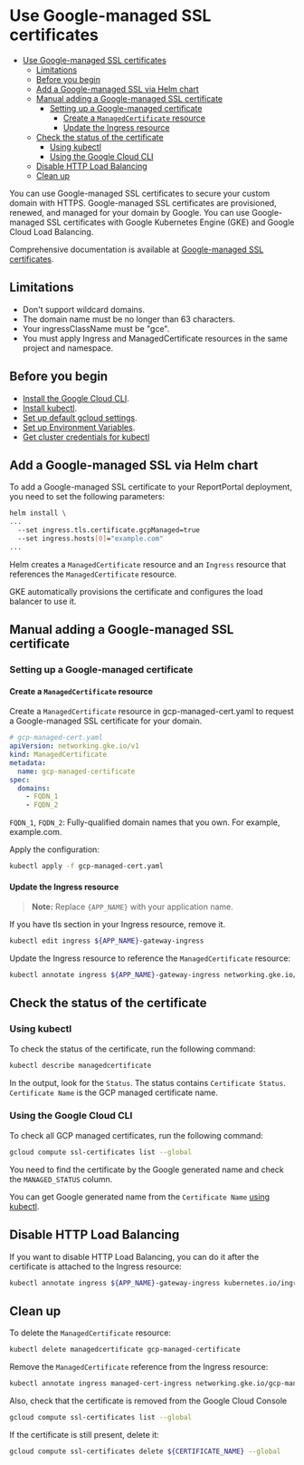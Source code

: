 # Use Google-managed SSL certificates

- [Use Google-managed SSL certificates](#use-google-managed-ssl-certificates)
  - [Limitations](#limitations)
  - [Before you begin](#before-you-begin)
  - [Add a Google-managed SSL via Helm chart](#add-a-google-managed-ssl-via-helm-chart)
  - [Manual adding a Google-managed SSL certificate](#manual-adding-a-google-managed-ssl-certificate)
    - [Setting up a Google-managed certificate](#setting-up-a-google-managed-certificate)
      - [Create a `ManagedCertificate` resource](#create-a-managedcertificate-resource)
      - [Update the Ingress resource](#update-the-ingress-resource)
  - [Check the status of the certificate](#check-the-status-of-the-certificate)
    - [Using kubectl](#using-kubectl)
    - [Using the Google Cloud CLI](#using-the-google-cloud-cli)
  - [Disable HTTP Load Balancing](#disable-http-load-balancing)
  - [Clean up](#clean-up)

You can use Google-managed SSL certificates to secure your custom domain with HTTPS.
Google-managed SSL certificates are provisioned, renewed, and managed for your domain by Google.
You can use Google-managed SSL certificates with Google Kubernetes Engine (GKE) and Google Cloud Load Balancing.

Comprehensive documentation is available at [Google-managed SSL certificates](https://cloud.google.com/kubernetes-engine/docs/how-to/managed-certs).

## Limitations

- Don't support wildcard domains.
- The domain name must be no longer than 63 characters.
- Your ingressClassName must be "gce".
- You must apply Ingress and ManagedCertificate resources in the same project and namespace.

## Before you begin

- [Install the Google Cloud CLI](https://cloud.google.com/sdk/docs/install).
- [Install kubectl](https://kubernetes.io/docs/tasks/tools/install-kubectl/).
- [Set up default gcloud settings](https://cloud.google.com/sdk/gcloud/reference/init).
- [Set up Environment Variables](./quick-start-gcp-gke.md#set-up-environment-variables).
- [Get cluster credentials for kubectl](./quick-start-gcp-gke.md#get-cluster-credentials-for-kubectl)

## Add a Google-managed SSL via Helm chart

To add a Google-managed SSL certificate to your ReportPortal deployment,
you need to set the following parameters:

```bash
helm install \
...
  --set ingress.tls.certificate.gcpManaged=true
  --set ingress.hosts[0]="example.com"
...

```

Helm creates a `ManagedCertificate` resource and an `Ingress` resource that references the `ManagedCertificate` resource.

GKE automatically provisions the certificate and configures the load balancer to use it.

## Manual adding a Google-managed SSL certificate

### Setting up a Google-managed certificate

#### Create a `ManagedCertificate` resource

Create a `ManagedCertificate` resource in gcp-managed-cert.yaml to request a Google-managed SSL certificate for your domain.

```yaml
# gcp-managed-cert.yaml
apiVersion: networking.gke.io/v1
kind: ManagedCertificate
metadata:
  name: gcp-managed-certificate
spec:
  domains:
    - FQDN_1
    - FQDN_2
```

`FQDN_1`, `FQDN_2`: Fully-qualified domain names that you own. For example, example.com.

Apply the configuration:

```bash
kubectl apply -f gcp-managed-cert.yaml
```

#### Update the Ingress resource

> **Note:** Replace `{APP_NAME}` with your application name.

If you have tls section in your Ingress resource, remove it.

```bash
kubectl edit ingress ${APP_NAME}-gateway-ingress
```

Update the Ingress resource to reference the `ManagedCertificate` resource:

```bash
kubectl annotate ingress ${APP_NAME}-gateway-ingress networking.gke.io/manage-certificates=gcp-managed-certificate
```

## Check the status of the certificate

### Using kubectl

To check the status of the certificate, run the following command:

```bash
kubectl describe managedcertificate
```

In the output, look for the `Status`. The status contains `Certificate Status`.
`Certificate Name` is the GCP managed certificate name.

### Using the Google Cloud CLI

To check all GCP managed certificates, run the following command:

```bash
gcloud compute ssl-certificates list --global
```

You need to find the certificate by the Google generated name and check the `MANAGED_STATUS` column.

You can get Google generated name from the `Certificate Name` [using kubectl](#using-kubectl).

## Disable HTTP Load Balancing

If you want to disable HTTP Load Balancing, you can do it after the certificate
is attached to the Ingress resource:

```bash
kubectl annotate ingress ${APP_NAME}-gateway-ingress kubernetes.io/ingress.allow-http=false
```

## Clean up

To delete the `ManagedCertificate` resource:

```bash
kubectl delete managedcertificate gcp-managed-certificate
```

Remove the `ManagedCertificate` reference from the Ingress resource:

```bash
kubectl annotate ingress managed-cert-ingress networking.gke.io/gcp-managed-certificate-
```

Also, check that the certificate is removed from the Google Cloud Console

```bash
gcloud compute ssl-certificates list --global
```

If the certificate is still present, delete it:

```bash
gcloud compute ssl-certificates delete ${CERTIFICATE_NAME} --global
```
